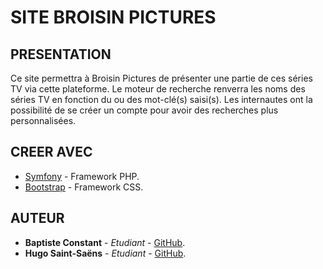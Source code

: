 # SITE BROISIN PICTURES

## PRESENTATION

Ce site permettra à Broisin Pictures de présenter une partie de ces séries TV via cette plateforme. Le moteur de recherche renverra les noms des séries TV en fonction du ou des mot-clé(s) saisi(s). Les internautes ont la possibilité de se créer un compte pour avoir des recherches plus personnalisées.

## CREER AVEC

- [Symfony](https://symfony.com/) - Framework PHP.
- [Bootstrap](https://getbootstrap.com) - Framework CSS.

## AUTEUR

- **Baptiste Constant** - _Etudiant_ - [GitHub](https://github.com/Silaflemme).
- **Hugo Saint-Saëns** - _Etudiant_ - [GitHub](https://github.com/hugosaintsaens).
